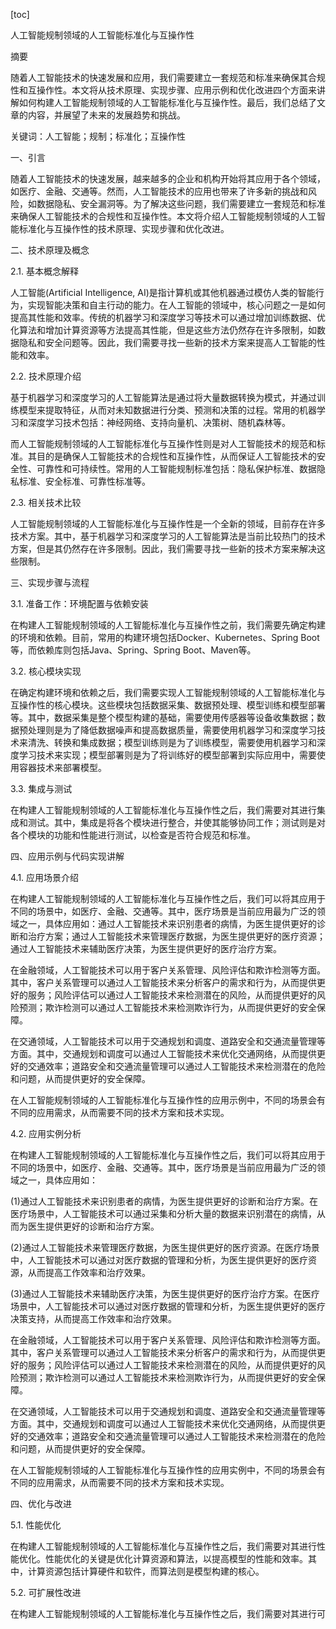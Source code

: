 
[toc]                    
                
                
人工智能规制领域的人工智能标准化与互操作性

摘要

随着人工智能技术的快速发展和应用，我们需要建立一套规范和标准来确保其合规性和互操作性。本文将从技术原理、实现步骤、应用示例和优化改进四个方面来讲解如何构建人工智能规制领域的人工智能标准化与互操作性。最后，我们总结了文章的内容，并展望了未来的发展趋势和挑战。

关键词：人工智能；规制；标准化；互操作性

一、引言

随着人工智能技术的快速发展，越来越多的企业和机构开始将其应用于各个领域，如医疗、金融、交通等。然而，人工智能技术的应用也带来了许多新的挑战和风险，如数据隐私、安全漏洞等。为了解决这些问题，我们需要建立一套规范和标准来确保人工智能技术的合规性和互操作性。本文将介绍人工智能规制领域的人工智能标准化与互操作性的技术原理、实现步骤和优化改进。

二、技术原理及概念

2.1. 基本概念解释

人工智能(Artificial Intelligence, AI)是指计算机或其他机器通过模仿人类的智能行为，实现智能决策和自主行动的能力。在人工智能的领域中，核心问题之一是如何提高其性能和效率。传统的机器学习和深度学习等技术可以通过增加训练数据、优化算法和增加计算资源等方法提高其性能，但是这些方法仍然存在许多限制，如数据隐私和安全问题等。因此，我们需要寻找一些新的技术方案来提高人工智能的性能和效率。

2.2. 技术原理介绍

基于机器学习和深度学习的人工智能算法是通过将大量数据转换为模式，并通过训练模型来提取特征，从而对未知数据进行分类、预测和决策的过程。常用的机器学习和深度学习技术包括：神经网络、支持向量机、决策树、随机森林等。

而人工智能规制领域的人工智能标准化与互操作性则是对人工智能技术的规范和标准。其目的是确保人工智能技术的合规性和互操作性，从而保证人工智能技术的安全性、可靠性和可持续性。常用的人工智能规制标准包括：隐私保护标准、数据隐私标准、安全标准、可靠性标准等。

2.3. 相关技术比较

人工智能规制领域的人工智能标准化与互操作性是一个全新的领域，目前存在许多技术方案。其中，基于机器学习和深度学习的人工智能算法是当前比较热门的技术方案，但是其仍然存在许多限制。因此，我们需要寻找一些新的技术方案来解决这些限制。

三、实现步骤与流程

3.1. 准备工作：环境配置与依赖安装

在构建人工智能规制领域的人工智能标准化与互操作性之前，我们需要先确定构建的环境和依赖。目前，常用的构建环境包括Docker、Kubernetes、Spring Boot等，而依赖库则包括Java、Spring、Spring Boot、Maven等。

3.2. 核心模块实现

在确定构建环境和依赖之后，我们需要实现人工智能规制领域的人工智能标准化与互操作性的核心模块。这些模块包括数据采集、数据预处理、模型训练和模型部署等。其中，数据采集是整个模型构建的基础，需要使用传感器等设备收集数据；数据预处理则是为了降低数据噪声和提高数据质量，需要使用机器学习和深度学习技术来清洗、转换和集成数据；模型训练则是为了训练模型，需要使用机器学习和深度学习技术来实现；模型部署则是为了将训练好的模型部署到实际应用中，需要使用容器技术来部署模型。

3.3. 集成与测试

在构建人工智能规制领域的人工智能标准化与互操作性之后，我们需要对其进行集成和测试。其中，集成是将各个模块进行整合，并使其能够协同工作；测试则是对各个模块的功能和性能进行测试，以检查是否符合规范和标准。

四、应用示例与代码实现讲解

4.1. 应用场景介绍

在构建人工智能规制领域的人工智能标准化与互操作性之后，我们可以将其应用于不同的场景中，如医疗、金融、交通等。其中，医疗场景是当前应用最为广泛的领域之一，具体应用如：通过人工智能技术来识别患者的病情，为医生提供更好的诊断和治疗方案；通过人工智能技术来管理医疗数据，为医生提供更好的医疗资源；通过人工智能技术来辅助医疗决策，为医生提供更好的医疗治疗方案。

在金融领域，人工智能技术可以用于客户关系管理、风险评估和欺诈检测等方面。其中，客户关系管理可以通过人工智能技术来分析客户的需求和行为，从而提供更好的服务；风险评估可以通过人工智能技术来检测潜在的风险，从而提供更好的风险预测；欺诈检测可以通过人工智能技术来检测欺诈行为，从而提供更好的安全保障。

在交通领域，人工智能技术可以用于交通规划和调度、道路安全和交通流量管理等方面。其中，交通规划和调度可以通过人工智能技术来优化交通网络，从而提供更好的交通效率；道路安全和交通流量管理可以通过人工智能技术来检测潜在的危险和问题，从而提供更好的安全保障。

在人工智能规制领域的人工智能标准化与互操作性的应用示例中，不同的场景会有不同的应用需求，从而需要不同的技术方案和技术实现。

4.2. 应用实例分析

在构建人工智能规制领域的人工智能标准化与互操作性之后，我们可以将其应用于不同的场景中，如医疗、金融、交通等。其中，医疗场景是当前应用最为广泛的领域之一，具体应用如：

(1)通过人工智能技术来识别患者的病情，为医生提供更好的诊断和治疗方案。在医疗场景中，人工智能技术可以通过采集和分析大量的数据来识别潜在的病情，从而为医生提供更好的诊断和治疗方案。

(2)通过人工智能技术来管理医疗数据，为医生提供更好的医疗资源。在医疗场景中，人工智能技术可以通过对医疗数据的管理和分析，为医生提供更好的医疗资源，从而提高工作效率和治疗效果。

(3)通过人工智能技术来辅助医疗决策，为医生提供更好的医疗治疗方案。在医疗场景中，人工智能技术可以通过对医疗数据的管理和分析，为医生提供更好的医疗决策支持，从而提高工作效率和治疗效果。

在金融领域，人工智能技术可以用于客户关系管理、风险评估和欺诈检测等方面。其中，客户关系管理可以通过人工智能技术来分析客户的需求和行为，从而提供更好的服务；风险评估可以通过人工智能技术来检测潜在的风险，从而提供更好的风险预测；欺诈检测可以通过人工智能技术来检测欺诈行为，从而提供更好的安全保障。

在交通领域，人工智能技术可以用于交通规划和调度、道路安全和交通流量管理等方面。其中，交通规划和调度可以通过人工智能技术来优化交通网络，从而提供更好的交通效率；道路安全和交通流量管理可以通过人工智能技术来检测潜在的危险和问题，从而提供更好的安全保障。

在人工智能规制领域的人工智能标准化与互操作性的应用实例中，不同的场景会有不同的应用需求，从而需要不同的技术方案和技术实现。

四、优化与改进

5.1. 性能优化

在构建人工智能规制领域的人工智能标准化与互操作性之后，我们需要对其进行性能优化。性能优化的关键是优化计算资源和算法，以提高模型的性能和效率。其中，计算资源包括计算硬件和软件，而算法则是模型构建的核心。

5.2. 可扩展性改进

在构建人工智能规制领域的人工智能标准化与互操作性之后，我们需要对其进行可

